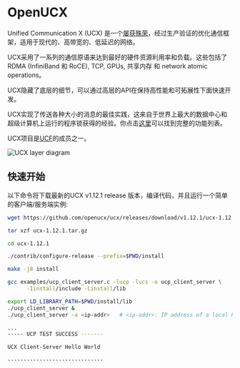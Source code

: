 # OpenUCX

Unified Communication X (UCX) 是一个[屡获殊荣](https://losalamosreporter.com/2019/11/07/nine-los-alamos-national-laboratory-projects-win-rd-100-awards/)，经过生产验证的优化通信框架，适用于现代的、高带宽的、低延迟的网络。

UCX采用了一系列的通信原语来达到最好的硬件资源利用率和负载。这些包括了RDMA (InfiniBand 和 RoCE), TCP, GPUs, 共享内存 和 network atomic operations。

UCX隐藏了底层的细节，可以通过高层的API在保持高性能和可拓展性下面快速开发。

UCX实现了传送各种大小的消息的最佳实践，这来自于世界上最大的数据中心和超级计算机上运行的程序锁获得的经验。你点击[这里](https://openucx.readthedocs.io/en/master/ucx_features.html#ucx-features)可以找到完整的功能列表。

UCX项目是[UCF](https://ucfconsortium.org/)的成员之一。

![UCX layer diagram](https://openucx.readthedocs.io/en/master/_images/UCX_Layers.png)

## 快速开始

以下命令将下载最新的UCX v1.12.1 release 版本，编译代码，并且运行一个简单的客户端/服务端实例:

```bash
wget https://github.com/openucx/ucx/releases/download/v1.12.1/ucx-1.12.1.tar.gz

tar xzf ucx-1.12.1.tar.gz

cd ucx-1.12.1

./contrib/configure-release --prefix=$PWD/install

make -j8 install

gcc examples/ucp_client_server.c -lucp -lucs -o ucp_client_server \
      -Iinstall/include -Linstall/lib

export LD_LIBRARY_PATH=$PWD/install/lib
./ucp_client_server &
./ucp_client_server -a <ip-addr>   # <ip-addr>: IP address of a local RoCE or IPoIB interface

...
----- UCP TEST SUCCESS -------

UCX Client-Server Hello World

------------------------------
```

